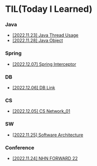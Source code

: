 # TIL(Today I Learned)

### Java
- [[2022.11.23] Java Thread Usage](https://github.com/juoklee/juoklee-til/blob/main/Java/java_thread_usage.md)
- [[2022.11.28] Java Object](https://github.com/juoklee/juoklee-til/blob/main/Java/java_object.md)


### Spring
- [[2022.12.07] Spring Interceptor](https://github.com/juoklee/juoklee-til/blob/main/Spring/spring_interceptor.md)


### DB
- [[2022.12.06] DB Link](https://github.com/juoklee/juoklee-til/blob/main/DB/DB_Link.md)


### CS
- [[2022.12.05] CS Network_01](https://github.com/juoklee/juoklee-til/blob/main/CS/Network_01.md)


### SW
- [[2022.11.25] Software Architecture](https://github.com/juoklee/juoklee-til/blob/main/SW/Software_Architecture.md)


### Conference
- [[2022.11.24] NHN FORWARD 22](https://github.com/juoklee/juoklee-til/blob/main/Conference/NHN_FORWARD_22.md)
